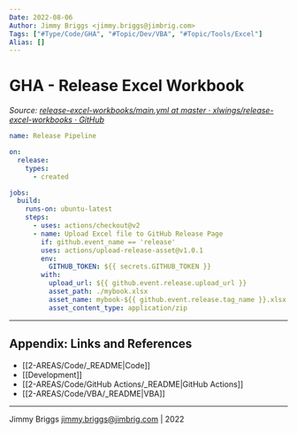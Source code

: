 ```yaml
---
Date: 2022-08-06
Author: Jimmy Briggs <jimmy.briggs@jimbrig.com>
Tags: ["#Type/Code/GHA", "#Topic/Dev/VBA", "#Topic/Tools/Excel"]
Alias: []
---
```




# GHA - Release Excel Workbook

*Source: [release-excel-workbooks/main.yml at master · xlwings/release-excel-workbooks · GitHub](https://github.com/xlwings/release-excel-workbooks/blob/master/.github/workflows/main.yml)*

```yaml
name: Release Pipeline

on:
  release:
    types:
      - created

jobs:
  build:
    runs-on: ubuntu-latest
    steps:
      - uses: actions/checkout@v2
      - name: Upload Excel file to GitHub Release Page
        if: github.event_name == 'release'
        uses: actions/upload-release-asset@v1.0.1
        env:
          GITHUB_TOKEN: ${{ secrets.GITHUB_TOKEN }}
        with:
          upload_url: ${{ github.event.release.upload_url }}
          asset_path: ./mybook.xlsx
          asset_name: mybook-${{ github.event.release.tag_name }}.xlsx
          asset_content_type: application/zip
```

***

## Appendix: Links and References

- [[2-AREAS/Code/_README|Code]]
- [[Development]]
- [[2-AREAS/Code/GitHub Actions/_README|GitHub Actions]]
- [[2-AREAS/Code/VBA/_README|VBA]]

***

Jimmy Briggs <jimmy.briggs@jimbrig.com> | 2022